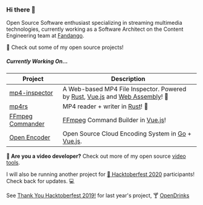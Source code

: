 ### Hi there 👋

Open Source Software enthusiast specializing in streaming multimedia technologies, currently working as a Software Architect on the Content Engineering team at [Fandango](https://www.fandango.com/).

🚀 Check out some of my open source projects!

##### Currently Working On...
| Project | Description |
| --- | --- |
| [mp4-inspector](https://github.com/alfg/mp4-inspector) | A Web-based MP4 File Inspector. Powered by [Rust](https://www.rust-lang.org/), [Vue.js](https://vuejs.org/) and [Web Assembly](https://webassembly.org/)! 🦀 |
| [mp4rs](https://github.com/alfg/mp4rs) | MP4 reader + writer in [Rust](https://www.rust-lang.org/)! :crab: |
| [FFmpeg Commander](https://github.com/alfg/ffmpeg-commander) | [FFmpeg](https://ffmpeg.org/) Command Builder in [Vue.js](https://vuejs.org/)! |
| [Open Encoder](https://github.com/alfg/openencoder) | Open Source Cloud Encoding System in [Go](https://golang.org/) + [Vue.js](https://vuejs.org/). |

**🎥 Are you a video developer?** Check out more of my open source [video tools](https://alfg.github.io/video-tools/).



I will also be running another project for [:jack_o_lantern: Hacktoberfest 2020](https://hacktoberfest.digitalocean.com/) participants! Check back for updates. :computer:

See [Thank You Hacktoberfest 2019!](https://github.com/alfg/opendrinks/releases/tag/v1.0.0) for last year's project, 🍸 [OpenDrinks](https://opendrinks.io)
